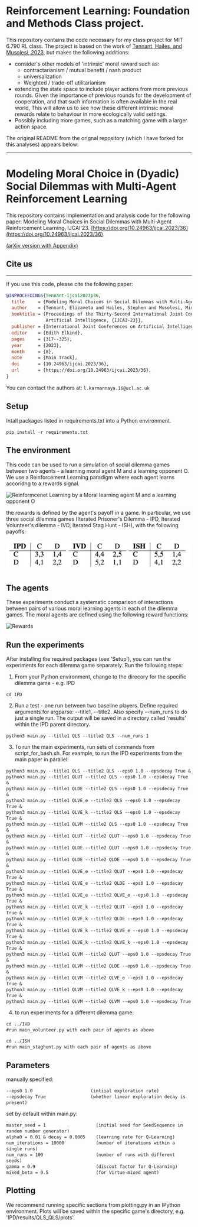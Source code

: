 # Reinforcement Learning: Foundation and Methods Class project.

This repository contains the code necessary for my class project for MIT 6.790 RL class. The project is based on the work of [Tennant, Hailes, and Musolesi, 2023](https://doi.org/10.24963/ijcai.2023/36), but makes the following additions:

- consider's other models of 'intrinsic' moral reward such as:
     - contractarianism / mutual benefit / nash product
     - universalization
     - Weighted / trade-off utilitarianism
- extending the state space to include player actions from more previous rounds. Given the importance of previous rounds for the development of cooperation, and that such information is often available in the real world, This will allow us to see how these different intrinsic moral rewards relate to behaviour in more ecologically valid settings. 
- Possibly including more games, such as a matching game with a larger action space.

The original README from the orignal repository (which I have forked for this analyses) appears below: 

--------
# Modeling Moral Choice in (Dyadic) Social Dilemmas with Multi-Agent Reinforcement Learning

This repository contains implementation and analysis code for the following paper: 
Modeling Moral Choices in Social Dilemmas with Multi-Agent Reinforcement Learning, IJCAI'23. [https://doi.org/10.24963/ijcai.2023/36](https://doi.org/10.24963/ijcai.2023/36) 

[(arXiv version with Appendix)](https://arxiv.org/abs/2301.08491) 


## Cite us
***

If you use this code, please cite the following paper:

```bibtex
@INPROCEEDINGS{Tennant-ijcai2023p36,
  title     = {Modeling Moral Choices in Social Dilemmas with Multi-Agent Reinforcement Learning},
  author    = {Tennant, Elizaveta and Hailes, Stephen and Musolesi, Mirco},
  booktitle = {Proceedings of the Thirty-Second International Joint Conference on
               Artificial Intelligence, {IJCAI-23}},
  publisher = {International Joint Conferences on Artificial Intelligence Organization},
  editor    = {Edith Elkind},
  pages     = {317--325},
  year      = {2023},
  month     = {8},
  note      = {Main Track},
  doi       = {10.24963/ijcai.2023/36},
  url       = {https://doi.org/10.24963/ijcai.2023/36},
}

```

You can contact the authors at: `l.karmannaya.16@ucl.ac.uk`

## Setup

Intall packages listed in requirements.txt into a Python environment. 
```
pip install -r requirements.txt
```

## The environment 

This code can be used to run a simulation of social dilemma games between two agents - a learning moral agent M and a learning opponent O. We use a Reinforcement Learning paradigm where each agent learns accoridng to a rewards signal.

![Reinformcenet Learning by a Moral learning agent M and a learning opponent O](pics/diagram_V2.png "Reinformcenet Learning by a Moral learning agent M and a learning opponent O")

the rewards is defined by the agent's payoff in a game. In particular, we use three social dilemma games (Iterated Prisoner's Dilemma - IPD, Iterated Volunteer's dilemma - IVD, Iterated Stag Hunt - ISH), with the following payoffs: 

<p align="center">
  <img src="https://github.com/Liza-Karmannaya/modeling_moral_choice_dyadic/blob/main/pics/payoffs.png" />
</p>

## The agents 

These experiments conduct a systematic comparison of interactions between pairs of various moral learning agents in each of the dilemma games. The moral agents are defined using the following reward functions: 

![Rewards](pics/moralrewards.png "Rewards")



## Run the experiments

After installing the required packages (see 'Setup'), you can run the experiments for each dilemma game separately. Run the following steps: 

1. From your Python environment, change to the direcory for the specific dilemma game - e.g. IPD
```
cd IPD
```

2. Run a test - one run between two baseline players. Define required arguments for argparse: --title1, --title2. Also specify --num_runs to do just a single run. The output will be saved in a directory called 'results' within the IPD parent directory. 
```
python3 main.py --title1 QLS --title2 QLS --num_runs 1
```

3. To run the main experiments, run sets of commands from script_for_bash.sh. For example, to run the IPD experiments from the main paper in parallel:
```
python3 main.py --title1 QLS --title2 QLS --eps0 1.0 --epsdecay True &
python3 main.py --title1 QLUT --title2 QLS --eps0 1.0 --epsdecay True &
python3 main.py --title1 QLDE --title2 QLS --eps0 1.0 --epsdecay True &
python3 main.py --title1 QLVE_e --title2 QLS --eps0 1.0 --epsdecay True &
python3 main.py --title1 QLVE_k --title2 QLS --eps0 1.0 --epsdecay True &
python3 main.py --title1 QLVM --title2 QLS --eps0 1.0 --epsdecay True &
python3 main.py --title1 QLUT --title2 QLUT --eps0 1.0 --epsdecay True &
python3 main.py --title1 QLDE --title2 QLUT --eps0 1.0 --epsdecay True &
python3 main.py --title1 QLDE --title2 QLDE --eps0 1.0 --epsdecay True &
python3 main.py --title1 QLVE_e --title2 QLUT --eps0 1.0 --epsdecay True &
python3 main.py --title1 QLVE_e --title2 QLDE --eps0 1.0 --epsdecay True &
python3 main.py --title1 QLVE_e --title2 QLVE_e --eps0 1.0 --epsdecay True &
python3 main.py --title1 QLVE_k --title2 QLUT --eps0 1.0 --epsdecay True &
python3 main.py --title1 QLVE_k --title2 QLDE --eps0 1.0 --epsdecay True &
python3 main.py --title1 QLVE_k --title2 QLVE_e --eps0 1.0 --epsdecay True &
python3 main.py --title1 QLVE_k --title2 QLVE_k --eps0 1.0 --epsdecay True &
python3 main.py --title1 QLVM --title2 QLUT --eps0 1.0 --epsdecay True &
python3 main.py --title1 QLVM --title2 QLDE --eps0 1.0 --epsdecay True &
python3 main.py --title1 QLVM --title2 QLVE_e --eps0 1.0 --epsdecay True &
python3 main.py --title1 QLVM --title2 QLVE_k --eps0 1.0 --epsdecay True &
python3 main.py --title1 QLVM --title2 QLVM --eps0 1.0 --epsdecay True
```

4. to run experiments for a different dilemma game:
```
cd ../IVD
#run main_volunteer.py with each pair of agents as above 
```
```
cd ../ISH
#run main_staghunt.py with each pair of agents as above 
```

## Parameters

manually specified:
```
--eps0 1.0                      (intiial exploration rate)
--epsdecay True                 (whether linear exploration decay is present)
```

set by default within main.py:
```
master_seed = 1                   (initial seed for SeedSequence in random number generator) 
alpha0 = 0.01 & decay = 0.0005    (learning rate for Q-Learning)
num_iterations = 10000            (number of iterations within a single runs)
num_runs = 100                    (number of runs with different seeds) 
gamma = 0.9                       (discout factor for Q-Learning)
mixed_beta = 0.5                  (for Virtue-mixed agent) 
```

## Plotting 

We recommend running specific sections from plotting.py in an IPython environment. Plots will be saved within the specific game's directory, e.g. 'IPD/results/QLS_QLS/plots'.



